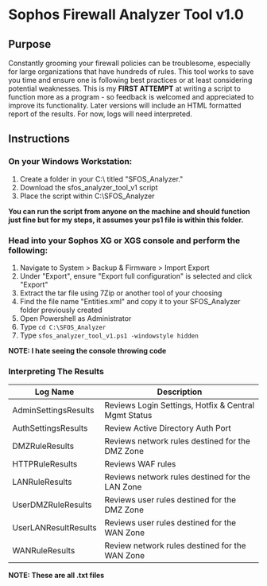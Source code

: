 # Sophos Firewall Analyzer Tool v1.0

## Purpose

Constantly grooming your firewall policies can be troublesome, especially for large organizations that have hundreds of rules. This tool works to save you time and ensure one is following best practices or at least considering potential weaknesses. This is my **FIRST ATTEMPT** at writing a script to function more as a program - so feedback is welcomed and appreciated to improve its functionality. Later versions will include an HTML formatted report of the results. For now, logs will need interpreted.

## Instructions

### On your Windows Workstation: 

1) Create a folder in your C:\ titled "SFOS_Analyzer." 
2) Download the sfos_analyzer_tool_v1 script
3) Place the script within C:\SFOS_Analyzer

**You can run the script from anyone on the machine and should function just fine but for my steps, it assumes your ps1 file is within this folder.**

### Head into your Sophos XG or XGS console and perform the following:

1) Navigate to System > Backup & Firmware > Import Export
2) Under "Export", ensure "Export full configuration" is selected and click "Export"
3) Extract the tar file using 7Zip or another tool of your choosing
4) Find the file name "Entities.xml" and copy it to your SFOS_Analyzer folder previously created
5) Open Powershell as Administrator
6) Type `cd C:\SFOS_Analyzer`
7) Type `sfos_analyzer_tool_v1.ps1 -windowstyle hidden`

**NOTE: I hate seeing the console throwing code**

### Interpreting The Results

| Log Name | Description |
| --- | --- |
| AdminSettingsResults | Reviews Login Settings, Hotfix & Central Mgmt Status |
| AuthSettingsResults | Review Active Directory Auth Port |
| DMZRuleResults | Reviews network rules destined for the DMZ Zone |
| HTTPRuleResults | Reviews WAF rules |
| LANRuleResults | Reviews network rules destined for the LAN Zone |
| UserDMZRuleResults | Reviews user rules destined for the DMZ Zone |
| UserLANResultResults | Reviews user rules destined for the WAN Zone |
| WANRuleResults | Review network rules destined for the WAN Zone |

**NOTE: These are all .txt files**
